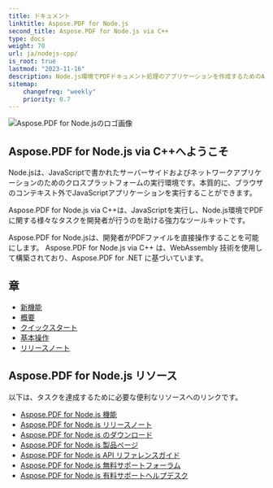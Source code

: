 ```yaml
---
title: ドキュメント
linktitle: Aspose.PDF for Node.js
second_title: Aspose.PDF for Node.js via C++
type: docs
weight: 70
url: ja/nodejs-cpp/
is_root: true
lastmod: "2023-11-16"
description: Node.js環境でPDFドキュメント処理のアプリケーションを作成するためのAspose.PDF for Node.jsの使用方法を学びます。
sitemap:
    changefreq: "weekly"
    priority: 0.7
---
```


![Aspose.PDF for Node.jsのロゴ画像](aspose_pdf-for-nodejs-cpp.png)

## Aspose.PDF for Node.js via C++へようこそ

Node.jsは、JavaScriptで書かれたサーバーサイドおよびネットワークアプリケーションのためのクロスプラットフォームの実行環境です。本質的に、ブラウザのコンテキスト外でJavaScriptアプリケーションを実行することができます。

Aspose.PDF for Node.js via C++は、JavaScriptを実行し、Node.js環境でPDFに関する様々なタスクを開発者が行うのを助ける強力なツールキットです。

Aspose.PDF for Node.jsは、開発者がPDFファイルを直接操作することを可能にします。
 Aspose.PDF for Node.js via C++ は、WebAssembly 技術を使用して構築されており、Aspose.PDF for .NET に基づいています。

## 章

- [新機能](/pdf/nodejs-cpp/whatsnew/)
- [概要](/pdf/nodejs-cpp/overview/)
- [クイックスタート](/pdf/nodejs-cpp/get-started/)
- [基本操作](/pdf/nodejs-cpp/basic-operations/)
- [リリースノート](https://releases.aspose.com/pdf/nodejscpp/release-notes/)

## Aspose.PDF for Node.js リソース

以下は、タスクを達成するために必要な便利なリソースへのリンクです。

- [Aspose.PDF for Node.js 機能](/pdf/nodejs-cpp/key-features/)
- [Aspose.PDF for Node.js リリースノート](https://releases.aspose.com/pdf/nodejscpp/release-notes/)
- [Aspose.PDF for Node.js のダウンロード](https://releases.aspose.com/pdf/nodejscpp/)
- [Aspose.PDF for Node.js 製品ページ](https://products.aspose.com/pdf/nodejs-cpp/)
- [Aspose.PDF for Node.js API リファレンスガイド](https://reference.aspose.com/pdf/nodejs-cpp/)
- [Aspose.PDF for Node.js 無料サポートフォーラム](https://forum.aspose.com/c/pdf/10)
- [Aspose.PDF for Node.js 有料サポートヘルプデスク](https://helpdesk.aspose.com/)